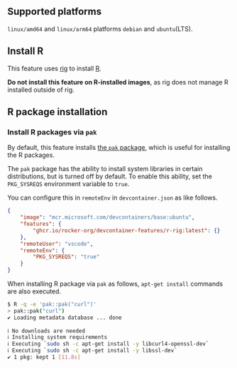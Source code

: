 <!-- markdownlint-disable MD041 -->

## Supported platforms

`linux/amd64` and `linux/arm64` platforms `debian` and `ubuntu`(LTS).

## Install R

This feature uses [rig](https://github.com/r-lib/rig) to install [R](https://www.r-project.org/).

**Do not install this feature on R-installed images**, as rig does not manage R installed outside of rig.

## R package installation

### Install R packages via `pak`

By default, this feature installs [the `pak` package](https://pak.r-lib.org/),
which is useful for installing the R packages.

The `pak` package has the ability to install system libraries in certain distributions, but is turned off by default.
To enable this ability, set the `PKG_SYSREQS` environment variable to `true`.

You can configure this in `remoteEnv` in `devcontainer.json` as like follows.

```json
{
    "image": "mcr.microsoft.com/devcontainers/base:ubuntu",
    "features": {
        "ghcr.io/rocker-org/devcontainer-features/r-rig:latest": {}
    },
    "remoteUser": "vscode",
    "remoteEnv": {
        "PKG_SYSREQS": "true"
    }
}
```

When installing R package via `pak` as follows, `apt-get install` commands are also executed.

```sh
$ R -q -e 'pak::pak("curl")'
> pak::pak("curl")
✔ Loading metadata database ... done
 
ℹ No downloads are needed
ℹ Installing system requirements
ℹ Executing `sudo sh -c apt-get install -y libcurl4-openssl-dev`
ℹ Executing `sudo sh -c apt-get install -y libssl-dev`
✔ 1 pkg: kept 1 [11.8s]
```
